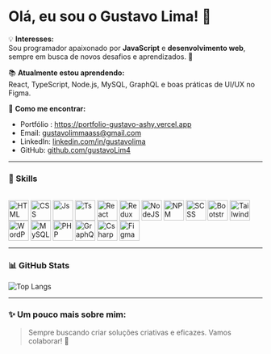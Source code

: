 # Olá, eu sou o Gustavo Lima! 👋

💡 **Interesses:**  
Sou programador apaixonado por **JavaScript** e **desenvolvimento web**, sempre em busca de novos desafios e aprendizados. 🚀  

📚 **Atualmente estou aprendendo:**  
React, TypeScript, Node.js, MySQL, GraphQL e boas práticas de UI/UX no Figma.  

📩 **Como me encontrar:**  
- Portfólio : https://portfolio-gustavo-ashy.vercel.app
- Email: gustavolimmaass@gmail.com  
- LinkedIn: [linkedin.com/in/gustavolima](https://linkedin.com/in/gustavolima)  
- GitHub: [github.com/gustavoLim4](https://github.com/gustavoLim4)


---

### 🚀 Skills  

<div style="display: inline_block"><br>
  <img align="center" alt="HTML" height="40" width="40" src="https://cdn.jsdelivr.net/gh/devicons/devicon/icons/html5/html5-original.svg">
  <img align="center" alt="CSS" height="40" width="40" src="https://cdn.jsdelivr.net/gh/devicons/devicon/icons/css3/css3-original.svg">
  <img align="center" alt="Js" height="40" width="40" src="https://cdn.jsdelivr.net/gh/devicons/devicon/icons/javascript/javascript-original.svg">
  <img align="center" alt="Ts" height="40" width="40" src="https://cdn.jsdelivr.net/gh/devicons/devicon/icons/typescript/typescript-original.svg">
  <img align="center" alt="React" height="40" width="40" src="https://cdn.jsdelivr.net/gh/devicons/devicon/icons/react/react-original.svg">
  <img align="center" alt="Redux" height="40" width="40" src="https://cdn.jsdelivr.net/gh/devicons/devicon/icons/redux/redux-original.svg">
  <img align="center" alt="NodeJS" height="40" width="40" src="https://cdn.jsdelivr.net/gh/devicons/devicon/icons/nodejs/nodejs-original.svg">
  <img align="center" alt="NPM" height="40" width="40" src="https://cdn.jsdelivr.net/gh/devicons/devicon/icons/npm/npm-original-wordmark.svg">
  <img align="center" alt="SCSS" height="40" width="40" src="https://cdn.jsdelivr.net/gh/devicons/devicon/icons/sass/sass-original.svg">
  <img align="center" alt="Bootstrap" height="40" width="40" src="https://cdn.jsdelivr.net/gh/devicons/devicon/icons/bootstrap/bootstrap-original.svg">
  <img align="center" alt="Tailwind" height="40" width="40" src="https://www.vectorlogo.zone/logos/tailwindcss/tailwindcss-icon.svg">
  <img align="center" alt="WordPress" height="40" width="40" src="https://cdn.jsdelivr.net/gh/devicons/devicon/icons/wordpress/wordpress-original.svg">
  <img align="center" alt="MySQL" height="40" width="40" src="https://cdn.jsdelivr.net/gh/devicons/devicon/icons/mysql/mysql-original.svg">
  <img align="center" alt="PHP" height="40" width="40" src="https://cdn.jsdelivr.net/gh/devicons/devicon/icons/php/php-original.svg">
  <img align="center" alt="GraphQL" height="40" width="40" src="https://cdn.jsdelivr.net/gh/devicons/devicon/icons/graphql/graphql-plain.svg">
  <img align="center" alt="Csharp" height="40" width="40" src="https://cdn.jsdelivr.net/gh/devicons/devicon/icons/csharp/csharp-original.svg">
  <img align="center" alt="Figma" height="40" width="40" src="https://cdn.jsdelivr.net/gh/devicons/devicon/icons/figma/figma-original.svg">
</div>


---

### 📊 GitHub Stats

![Top Langs](https://github-readme-stats.vercel.app/api/top-langs/?username=gustavoLim4&layout=compact&theme=radical)

---

### ✨ Um pouco mais sobre mim:
> Sempre buscando criar soluções criativas e eficazes. Vamos colaborar! 🚀
